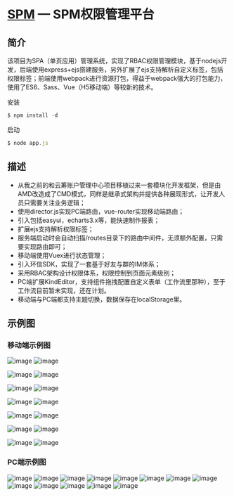 [SPM](https://github.com/yanglang1987500/spm) — SPM权限管理平台
==================================================


简介
----

该项目为SPA（单页应用）管理系统，实现了RBAC权限管理模块，基于nodejs开发，后端使用express+ejs搭建服务，另外扩展了ejs支持解析自定义标签，包括权限标签；前端使用webpack进行资源打包，得益于webpack强大的打包能力，使用了ES6、Sass、Vue（H5移动端）等较新的技术。


安装
```javascript
$ npm install -d
```
启动
```javascript
$ node app.js
```

描述
----

* 从我之前的和云筹账户管理中心项目移植过来一套模块化开发框架，但是由AMD改造成了CMD模式，同样是继承式架构并提供各种展现形式，让开发人员只需要关注业务逻辑；
* 使用director.js实现PC端路由，vue-router实现移动端路由；
* 引入包括easyui，echarts3.x等，能快速制作报表；
* 扩展ejs支持解析权限标签；
* 服务端启动时会自动扫描/routes目录下的路由中间件，无须额外配置，只需要实现路由即可；
* 移动端使用Vuex进行状态管理；
* 引入环信SDK，实现了一套基于好友与群的IM体系；
* 采用RBAC架构设计权限体系，权限控制到页面元素级别；
* PC端扩展KindEditor，支持组件拖拽配置自定义表单（工作流里那种），至于工作流目前暂未实现，还在计划。
* 移动端与PC端都支持主题切换，数据保存在localStorage里。

示例图
----

### 移动端示例图

 ![image](https://yanglang1987500.github.io/SPM/screenshot/192.168.1.109-8080-0.png)
 ![image](https://yanglang1987500.github.io/SPM/screenshot/192.168.1.109-8080-1.png)

 ![image](https://yanglang1987500.github.io/SPM/screenshot/192.168.1.109-8080-2.png)
 ![image](https://yanglang1987500.github.io/SPM/screenshot/192.168.1.109-8080-3.png)

 ![image](https://yanglang1987500.github.io/SPM/screenshot/192.168.1.109-8080-4.png)
 ![image](https://yanglang1987500.github.io/SPM/screenshot/192.168.1.109-8080-5.png)

 ![image](https://yanglang1987500.github.io/SPM/screenshot/192.168.1.109-8080-6.png)
 ![image](https://yanglang1987500.github.io/SPM/screenshot/192.168.1.109-8080-7.png)

 ![image](https://yanglang1987500.github.io/SPM/screenshot/192.168.1.109-8080-8.png)
 ![image](https://yanglang1987500.github.io/SPM/screenshot/192.168.1.109-8080-9.png)

 ![image](https://yanglang1987500.github.io/SPM/screenshot/192.168.1.109-8080-10.png)
 ![image](https://yanglang1987500.github.io/SPM/screenshot/192.168.1.109-8080-11.png)

 ![image](https://yanglang1987500.github.io/SPM/screenshot/192.168.1.109-8080-12.png)
 ![image](https://yanglang1987500.github.io/SPM/screenshot/192.168.1.109-8080-13.png)


### PC端示例图

 ![image](https://yanglang1987500.github.io/SPM/screenshot/PC-1.jpg)
 ![image](https://yanglang1987500.github.io/SPM/screenshot/PC-2.jpg)
 ![image](https://yanglang1987500.github.io/SPM/screenshot/PC-3.jpg)
 ![image](https://yanglang1987500.github.io/SPM/screenshot/PC-4.jpg)
 ![image](https://yanglang1987500.github.io/SPM/screenshot/PC-5.jpg)
 ![image](https://yanglang1987500.github.io/SPM/screenshot/PC-6.jpg)
 ![image](https://yanglang1987500.github.io/SPM/screenshot/PC-7.jpg)
 ![image](https://yanglang1987500.github.io/SPM/screenshot/PC-8.jpg)
 ![image](https://yanglang1987500.github.io/SPM/screenshot/PC-9.jpg)
 ![image](https://yanglang1987500.github.io/SPM/screenshot/PC-10.jpg)
 ![image](https://yanglang1987500.github.io/SPM/screenshot/PC-11.jpg)
 ![image](https://yanglang1987500.github.io/SPM/screenshot/PC-12.jpg)
 ![image](https://yanglang1987500.github.io/SPM/screenshot/PC-13.jpg)

